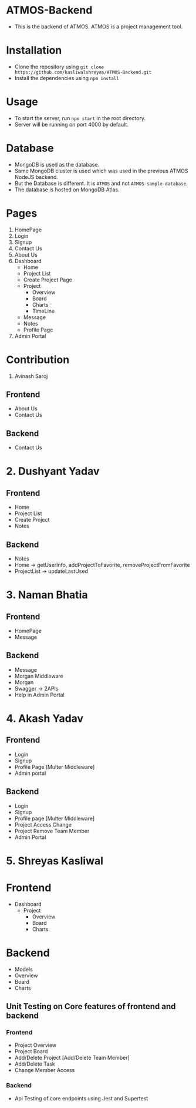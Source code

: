 # ATMOS-Backend

- This is the backend of ATMOS. ATMOS is a project management tool.

# Installation
- Clone the repository using `git clone https://github.com/kasliwalshreyas/ATMOS-Backend.git`
- Install the dependencies using `npm install`

# Usage
- To start the server, run `npm start` in the root directory.
- Server will be running on port 4000 by default.

# Database
- MongoDB is used as the database.
- Same MongoDB cluster is used which was used in the previous ATMOS NodeJS backend.
- But the Database is different. It is `ATMOS` and not `ATMOS-sample-database`.
- The database is hosted on MongoDB Atlas.

# Pages

1. HomePage
2. Login
3. Signup
4. Contact Us
5. About Us
6. Dashboard
    - Home
    - Project List
    - Create Project Page
    - Project
        - Overview
        - Board
        - Charts
        - TimeLine
    - Message
    - Notes
    - Profile Page
7. Admin Portal


# Contribution

1. Avinash Saroj
## Frontend
- About Us
- Contact Us

## Backend
- Contact Us

# 2. Dushyant Yadav
## Frontend
- Home
- Project List
- Create Project
- Notes

## Backend
- Notes
- Home -> getUserInfo, addProjectToFavorite, removeProjectFromFavorite
- ProjectList -> updateLastUsed


# 3. Naman Bhatia

## Frontend
- HomePage
- Message

## Backend
- Message
- Morgan Middleware
- Morgan
- Swagger -> 2APIs
- Help in Admin Portal

# 4. Akash Yadav

## Frontend
- Login
- Signup
- Profile Page [Multer Middleware]
- Admin portal


## Backend
- Login
- Signup
- Profile page [Multer Middleware]
- Project Access Change
- Project Remove Team Member
- Admin Portal


# 5. Shreyas Kasliwal

# Frontend
- Dashboard
    - Project
        - Overview
        - Board
        - Charts

# Backend
- Models
- Overview
- Board
- Charts


<!-- End Review Requirements -->

## Unit Testing on Core features of frontend and backend

### Frontend
- Project Overview
- Project Board
- Add/Delete Project [Add/Delete Team Member]
- Add/Delete Task
- Change Member Access

### Backend
- Api Testing of core endpoints using Jest and Supertest




